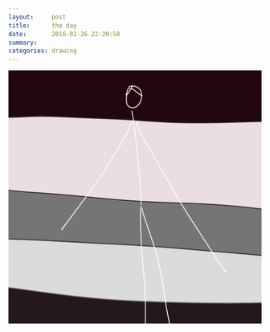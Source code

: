```yaml
---
layout:     post
title:      the day
date:       2016-02-26 22:20:58
summary:    
categories: drawing
---
```

![the day](/images/diary/the-day.png "closure")
